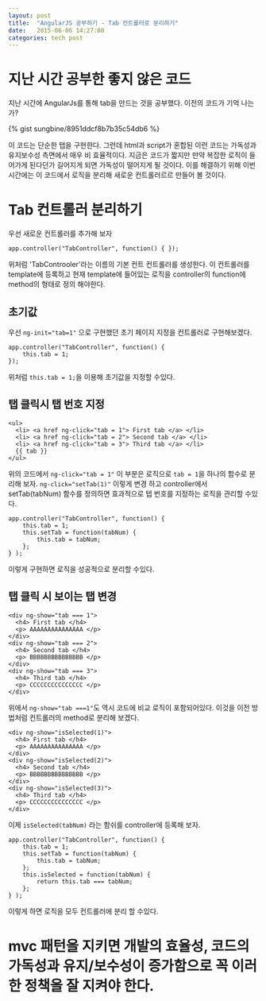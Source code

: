 ```yaml
---
layout: post
title:  "AngularJS 공부하기 - Tab 컨트롤러로 분리하기"
date:   2015-06-06 14:27:00
categories: tech post
---
```


# 지난 시간 공부한 좋지 않은 코드
지난 시간에 AngularJs를 통해 tab을 만드는 것을 공부했다. 이전의 코드가 기억 나는가?

{% gist sungbine/8951ddcf8b7b35c54db6 %}

이 코드는 단순한 탭을 구현한다. 그런데 html과 script가 혼합된 이런 코드는 가독성과 유지보수성 측면에서 매우 비 효율적이다. 지금은 코드가 짧지만 만약 복잡한 로직이 들어가게 된다던가 길어지게 되면 가독성이 떨어지게 될 것이다.
이를 해결하기 위해 이번시간에는 이 코드에서 로직을 분리해 새로운 컨트롤러르르 만들어 볼 것이다.

# Tab 컨트롤러 분리하기
우선 새로운 컨트롤러를 추가해 보자

`app.controller("TabController", function() { });`

위처럼 'TabControoler'라는 이름의 기본 컨트 컨트롤러를 생성한다. 
이 컨트롤러를 template에 등록하고 현재 template에 들어있는 로직을 controller의 function에 method의 형태로 정의 해야한다.

## 초기값
우선 `ng-init="tab=1"` 으로 구현했던 초기 페이지 지정을 컨트롤러로 구현해보겠다.

```
app.controller("TabController", function() { 
	this.tab = 1;
});
```
위처럼 `this.tab = 1;`을 이용해 초기값을 지정할 수있다.

## 탭 클릭시 탭 번호 지정

```
<ul>
  <li> <a href ng-click="tab = 1"> First tab </a> </li>
  <li> <a href ng-click="tab = 2"> Second tab </a> </li>
  <li> <a href ng-click="tab = 3"> Third tab </a> </li>
  {{ tab }}
</ul>
```

위의  코드에서 `ng-click="tab = 1"` 이 부분은 로직으로 `tab = 1`을 하나의 함수로 분리해 보자.
`ng-click="setTab(1)"` 이렇게 변경 하고 controller에서 setTab(tabNum) 함수를 정의하면 효과적으로 텝 번호를 지정하는 로직을 관리할 수있다.

```
app.controller("TabController", function() { 
	this.tab = 1;
	this.setTab = function(tabNum) {
		this.tab = tabNum;
	};
} );
```

이렇게 구현하면 로직을 성공적으로 분리할 수있다.

## 탭 클릭 시 보이는 탭 변경

```
<div ng-show="tab === 1">
  <h4> First tab </h4>
  <p> AAAAAAAAAAAAAAA </p>
</div>
<div ng-show="tab === 2">
  <h4> Second tab </h4>
  <p> BBBBBBBBBBBBBBB </p>
</div>
<div ng-show="tab === 3">
  <h4> Third tab </h4>
  <p> CCCCCCCCCCCCCCC </p>
</div>
```
위에서 `ng-show="tab ===1"`도 역시 코드에 비교 로직이 포함되어있다. 이것을 이전 방법처럼 컨트롤러의 method로 분리해 보겠다.


```
<div ng-show="isSelected(1)">
  <h4> First tab </h4>
  <p> AAAAAAAAAAAAAAA </p>
</div>
<div ng-show="isSelected(2)">
  <h4> Second tab </h4>
  <p> BBBBBBBBBBBBBBB </p>
</div>
<div ng-show="isSelected(3)">
  <h4> Third tab </h4>
  <p> CCCCCCCCCCCCCCC </p>
</div>
```

이제 `isSelected(tabNum)` 라는 함쉬를 controller에 등록해 보자.

```
app.controller("TabController", function() { 
	this.tab = 1;
	this.setTab = function(tabNum) {
		this.tab = tabNum;
	};
	this.isSelected = function(tabNum) {
		return this.tab === tabNum;
	};
} );
```

이렇게 하면 로직을 모두 컨트롤러에 분리 할 수있다.
# mvc 패턴을 지키면 개발의 효율성, 코드의 가독성과 유지/보수성이 증가함으로 꼭 이러한 정책을 잘 지켜야 한다.